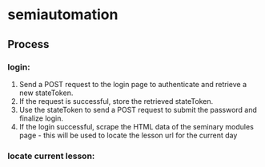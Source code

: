 # semiautomation

## Process
### login:
1. Send a POST request to the login page to authenticate and retrieve a new stateToken.
1. If the request is successful, store the retrieved stateToken.
1. Use the stateToken to send a POST request to submit the password and finalize login.
1. If the login successful, scrape the HTML data of the seminary modules page - this will be used to locate the lesson url for the current day

### locate current lesson:

